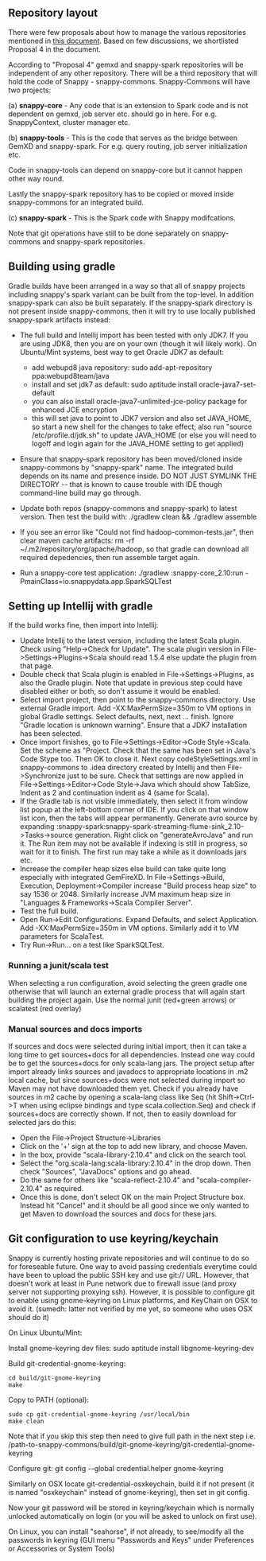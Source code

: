 ## Repository layout

There were few proposals about how to manage the various repositories mentioned in [this document](https://docs.google.com/document/d/1jC8z-WPzK0B8J6p3jverumK4gcbprmFiciXYKd2JUVE/edit#). Based on few discussions, we shortlisted Proposal 4 in the document. 

According to "Proposal 4" gemxd and snappy-spark repositories will be independent of any other repository. There will be a third repository that will hold the code of Snappy - snappy-commons. Snappy-Commons will have two projects: 
 
(a) **snappy-core** - Any code that is an extension to Spark code and is not dependent on gemxd, job server etc. should go in here. For e.g. SnappyContext, cluster manager etc. 

(b) **snappy-tools** - This is the code that serves as the bridge between GemXD and snappy-spark.  For e.g. query routing, job server initialization etc. 

Code in snappy-tools can depend on snappy-core but it cannot happen other way round. 

Lastly the snappy-spark repository has to be copied or moved inside snappy-commons for an integrated build.

(c) **snappy-spark** - This is the Spark code with Snappy modifcations. 

Note that git operations have still to be done separately on snappy-commons and snappy-spark repositories.


## Building using gradle

Gradle builds have been arranged in a way so that all of snappy projects including snappy's spark variant can be built from the top-level. In addition snappy-spark can also be built separately. If the snappy-spark directory is not present inside snappy-commons, then it will try to use locally published snappy-spark artifacts instead:
  * The full build and Intellij import has been tested with only JDK7. If you are using JDK8, then you are on your own (though it will likely work). On Ubuntu/Mint systems, best way to get Oracle JDK7 as default:

    - add webupd8 java repository: sudo add-apt-repository ppa:webupd8team/java
    - install and set jdk7 as default: sudo aptitude install oracle-java7-set-default
    - you can also install oracle-java7-unlimited-jce-policy package for enhanced JCE encryption
    - this will set java to point to JDK7 version and also set JAVA_HOME, so start a new shell for the changes to take effect; also run "source /etc/profile.d/jdk.sh" to update JAVA_HOME (or else you will need to logoff and login again for the JAVA_HOME setting to get applied)

  * Ensure that snappy-spark repository has been moved/cloned inside snappy-commons by "snappy-spark" name. The integrated build depends on its name and presence inside. DO NOT JUST SYMLINK THE DIRECTORY -- that is known to cause trouble with IDE though command-line build may go through.
  * Update both repos (snappy-commons and snappy-spark) to latest version. Then test the build with: ./gradlew clean && ./gradlew assemble
  * If you see an error like "Could not find hadoop-common-tests.jar", then clear maven cache artifacts: rm -rf ~/.m2/repository/org/apache/hadoop, so that gradle can download all required depedencies, then run assemble target again.
  * Run a snappy-core test application: ./gradlew :snappy-core_2.10:run -PmainClass=io.snappydata.app.SparkSQLTest


## Setting up Intellij with gradle

If the build works fine, then import into Intellij:
  * Update Intellij to the latest version, including the latest Scala plugin. Check using "Help->Check for Update". The scala plugin version in File->Settings->Plugins->Scala should read 1.5.4 else update the plugin from that page.
  * Double check that Scala plugin is enabled in File->Settings->Plugins, as also the Gradle plugin. Note that update in previous step could have disabled either or both, so don't assume it would be enabled.
  * Select import project, then point to the snappy-commons directory. Use external Gradle import. Add -XX:MaxPermSize=350m to VM options in global Gradle settings. Select defaults, next, next ... finish. Ignore "Gradle location is unknown warning". Ensure that a JDK7 installation has been selected.
  * Once import finishes, go to File->Settings->Editor->Code Style->Scala. Set the scheme as "Project. Check that the same has been set in Java's Code Stype too. Then OK to close it. Next copy codeStyleSettings.xml in snappy-commons to .idea directory created by Intellij and then File->Synchronize just to be sure. Check that settings are now applied in File->Settings->Editor->Code Style->Java which should show TabSize, Indent as 2 and continuation indent as 4 (same for Scala).
  * If the Gradle tab is not visible immediately, then select it from window list popup at the left-bottom corner of IDE. If you click on that window list icon, then the tabs will appear permanently. Generate avro source by expanding :snappy-spark:snappy-spark-streaming-flume-sink_2.10->Tasks->source generation. Right click on "generateAvroJava" and run it. The Run item may not be available if indexing is still in progress, so wait for it to finish. The first run may take a while as it downloads jars etc.
  * Increase the compiler heap sizes else build can take quite long especially with integrated GemFireXD. In File->Settings->Build, Execution, Deployment->Compiler increase "Build process heap size" to say 1536 or 2048. Similarly increase JVM maximum heap size in "Languages & Frameworks->Scala Compiler Server".
  * Test the full build.
  * Open Run->Edit Configurations. Expand Defaults, and select Application. Add -XX:MaxPermSize=350m in VM options. Similarly add it to VM parameters for ScalaTest.
  * Try Run->Run... on a test like SparkSQLTest.


### Running a junit/scala test

When selecting a run configuration, avoid selecting the green gradle one otherwise that will launch an external gradle process that will again start building the project again. Use the normal junit (red+green arrows) or scalatest (red overlay)


### Manual sources and docs imports

If sources and docs were selected during initial import, then it can take a long time to get sources+docs for all dependencies. Instead one way could be to get the sources+docs for only scala-lang jars. The project setup after import already links sources and javadocs to appropriate locations in .m2 local cache, but since sources+docs were not selected during import so Maven may not have downloaded them yet. Check if you already have sources in m2 cache by opening a scala-lang class like Seq (hit Shift->Ctrl->T when using eclipse bindings and type scala.collection.Seq) and check if sources+docs are correctly shown. If not, then to easily download for selected jars do this:
  * Open the File->Project Structure->Libraries
  * Click on the '+' sign at the top to add new library, and choose Maven.
  * In the box, provide "scala-library-2.10.4" and click on the search tool.
  * Select the "org.scala-lang:scala-library:2.10.4" in the drop down. Then check "Sources", "JavaDocs" options and go ahead.
  * Do the same for others like "scala-reflect-2.10.4" and "scala-compiler-2.10.4" as required.
  * Once this is done, don't select OK on the main Project Structure box. Instead hit "Cancel" and it should be all good since we only wanted to get Maven to download the sources and docs for these jars.


## Git configuration to use keyring/keychain

Snappy is currently hosting private repositories and will continue to do
so for foreseable future. One way to avoid passing credentials everytime could
have been to upload the public SSH key and use git:// URL. However, that doesn't
work at least in Pune network due to firewall issue (and proxy server not
supporting proxying ssh). However, it is possible to configure git to enable
using gnome-keyring on Linux platforms, and KeyChain on OSX to avoid it.
(sumedh: latter not verified by me yet, so someone who uses OSX should do it)

On Linux Ubuntu/Mint:

Install gnome-keyring dev files: sudo aptitude install libgnome-keyring-dev

Build git-credential-gnome-keyring:

    cd build/git-gnome-keyring
    make

Copy to PATH (optional):

    sudo cp git-credential-gnome-keyring /usr/local/bin
    make clean

Note that if you skip this step then need to give full path in the next
step i.e. /path-to-snappy-commons/build/git-gnome-keyring/git-credential-gnome-keyring

Configure git: git config --global credential.helper gnome-keyring

Similarly on OSX locate git-credential-osxkeychain, build it if not present
(it is named "osxkeychain" instead of gnome-keyring), then set in git config.

Now your git password will be stored in keyring/keychain which is normally
unlocked automatically on login (or you will be asked to unlock on first use).

On Linux, you can install "seahorse", if not already, to see/modify all
the passwords in keyring (GUI menu "Passwords and Keys" under Preferences
or Accessories or System Tools)

